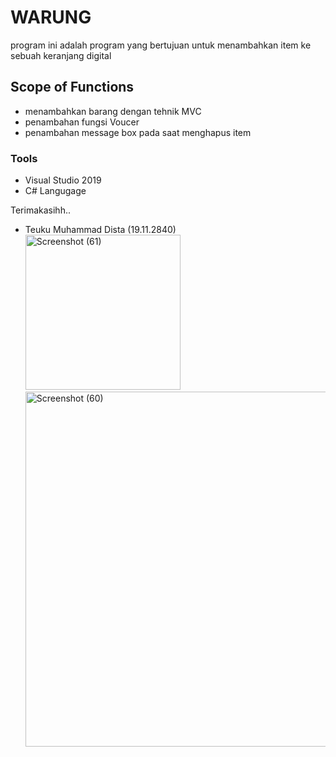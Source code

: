 # WARUNG
program ini adalah program yang bertujuan untuk menambahkan item ke sebuah keranjang digital

## Scope of Functions
- menambahkan barang dengan tehnik MVC 
- penambahan fungsi Voucer
- penambahan message box pada saat menghapus item

### Tools
- Visual Studio 2019
- C# Langugage
 
 Terimakasihh..
 - Teuku Muhammad Dista (19.11.2840)
<img width="248" alt="Screenshot (61)" src="https://user-images.githubusercontent.com/61915433/104282508-c38b6780-54e1-11eb-8744-d7a3c44a002d.png"> <img width="568" alt="Screenshot (60)" src="https://user-images.githubusercontent.com/61915433/104282618-e7e74400-54e1-11eb-9e22-c4406183cda2.png">
